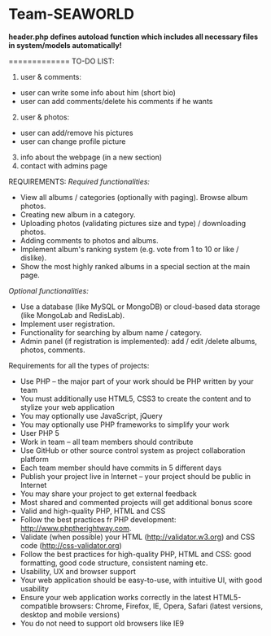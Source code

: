 Team-SEAWORLD
=============

**header.php defines autoload function which includes all necessary files in system/models automatically!**

=============
TO-DO LIST:

1. user & comments:
 * user can write some info about him (short bio)
 * user can add comments/delete his comments if he wants
2. user & photos:
 * user can add/remove his pictures
 * user can change profile picture
3. info about the webpage (in a new section)
4. contact with admins page


REQUIREMENTS:
*Required functionalities:*
* View all albums / categories (optionally with paging). Browse album photos.
* Creating new album in a category.
* Uploading photos (validating pictures size and type) / downloading photos.
* Adding comments to photos and albums.
* Implement album's ranking system (e.g. vote from 1 to 10 or like / dislike).
* Show the most highly ranked albums in a special section at the main page.

*Optional functionalities:*
* Use a database (like MySQL or MongoDB) or cloud-based data storage (like MongoLab and RedisLab).
* Implement user registration.
* Functionality for searching by album name / category.
* Admin panel (if registration is implemented): add / edit /delete albums, photos, comments.

Requirements for all the types of projects:
* Use PHP – the major part of your work should be PHP written by your team
* You must additionally use HTML5, CSS3 to create the content and to stylize your web application
* You may optionally use JavaScript, jQuery
* You may optionally use PHP frameworks to simplify your work
* User PHP 5
* Work in team – all team members should contribute
* Use GitHub or other source control system as project collaboration platform
* Each team member should have commits in 5 different days
* Publish your project live in Internet – your project should be public in Internet
* You may share your project to get external feedback
* Most shared and commented projects will get additional bonus score
* Valid and high-quality PHP, HTML and CSS
* Follow the best practices fr PHP development: http://www.phptherightway.com.
* Validate (when possible) your HTML (http://validator.w3.org) and CSS code (http://css-validator.org)
* Follow the best practices for high-quality PHP, HTML and CSS: good formatting, good code structure, consistent naming etc.
* Usability, UX and browser support
* Your web application should be easy-to-use, with intuitive UI, with good usability
* Ensure your web application works correctly in the latest HTML5-compatible browsers: Chrome, Firefox, IE, Opera, Safari (latest versions, desktop and mobile versions)
* You do not need to support old browsers like IE9